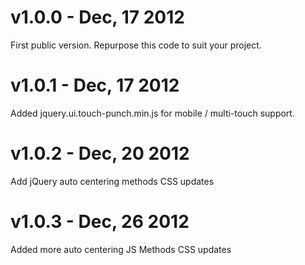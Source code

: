 v1.0.0 - Dec, 17 2012
=============
First public version. Repurpose this code to suit your project.

v1.0.1 - Dec, 17 2012
=============
Added jquery.ui.touch-punch.min.js for mobile / multi-touch support.

v1.0.2 - Dec, 20 2012
=============
Add jQuery auto centering methods
CSS updates

v1.0.3 - Dec, 26 2012
=============
Added more auto centering JS Methods
CSS updates
